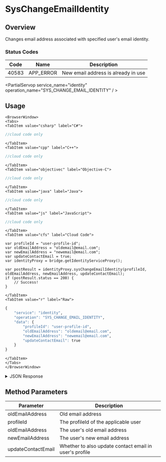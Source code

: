# SysChangeEmailIdentity
## Overview
Changes email address associated with specified user's email identity.



### Status Codes
Code | Name | Description
---- | ---- | -----------
40583 | APP_ERROR | New email address is already in use

<PartialServop service_name="identity" operation_name="SYS_CHANGE_EMAIL_IDENTITY" / >

## Usage

```mdx-code-block
<BrowserWindow>
<Tabs>
<TabItem value="csharp" label="C#">
```

```csharp
//cloud code only
```

```mdx-code-block
</TabItem>
<TabItem value="cpp" label="C++">
```

```cpp
//cloud code only
```

```mdx-code-block
</TabItem>
<TabItem value="objectivec" label="Objective-C">
```

```objectivec
//cloud code only
```

```mdx-code-block
</TabItem>
<TabItem value="java" label="Java">
```

```java
//cloud code only
```

```mdx-code-block
</TabItem>
<TabItem value="js" label="JavaScript">
```

```javascript
//cloud code only
```

```mdx-code-block
</TabItem>
<TabItem value="cfs" label="Cloud Code">
```

```cfscript
var profileId = "user-profile-id";
var oldEmailAddress = "oldemail@email.com";
var newEmailAddress = "newemail@email.com";
var updateContactEmail = true;
var identityProxy = bridge.getIdentityServiceProxy();

var postResult = identityProxy.sysChangeEmailIdentity(profileId, oldEmailAddress, newEmailAddress, updateContactEmail);
if (postResult.status == 200) {
    // Success!
}
```

```mdx-code-block
</TabItem>
<TabItem value="r" label="Raw">
```

```r
{
	"service": "identity",
	"operation": "SYS_CHANGE_EMAIL_IDENTITY",
	"data": {
        "profileId": "user-profile-id",
        "oldEmailAddress": "oldemail@email.com",
        "newEmailAddress": "newemail@email.com",
		"updateContactEmail": true
	}
}
```

```mdx-code-block
</TabItem>
</Tabs>
</BrowserWindow>
```

<details>
<summary>JSON Response</summary>

```json
{
    "status": 200,
    "data": {}
}
```
</details>

## Method Parameters
Parameter | Description
--------- | -----------
oldEmailAddress | Old email address
profileId | The profileId of the applicable user
oldEmailAddress | The user's old email address
newEmailAddress | The user's new email address
updateContactEmail | Whether to also update contact email in user's profile


